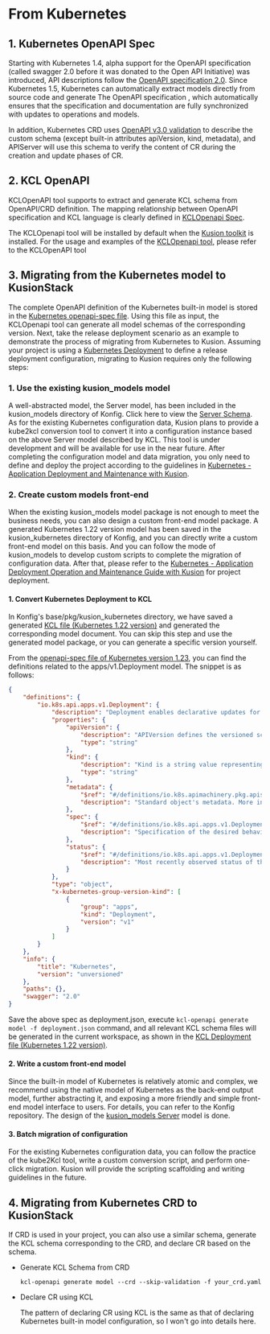# From Kubernetes

## 1. Kubernetes OpenAPI Spec

Starting with Kubernetes 1.4, alpha support for the OpenAPI specification (called swagger 2.0 before it was donated to the Open API Initiative) was introduced, API descriptions follow the [OpenAPI specification 2.0](https://github.com/OAI/OpenAPI-Specification/blob/main/versions/2.0.md). Since Kubernetes 1.5, Kubernetes can automatically extract models directly from source code and generate The OpenAPI specification , which automatically ensures that the specification and documentation are fully synchronized with updates to operations and models.

In addition, Kubernetes CRD uses [OpenAPI v3.0 validation](https://kubernetes.io/docs/tasks/extend-kubernetes/custom-resources/custom-resource-definitions/#validation) to describe the custom schema (except built-in attributes apiVersion, kind, metadata), and APIServer will use this schema to verify the content of CR during the creation and update phases of CR.

## 2. KCL OpenAPI

KCLOpenAPI tool supports to extract and generate KCL schema from OpenAPI/CRD definition. The mapping relationship between OpenAPI specification and KCL language is clearly defined in [KCLOpenapi Spec](/docs/reference/cli/openapi/spec).

The KCLOpenapi tool will be installed by default when the [Kusion toolkit](/docs/user_docs/getting-started/install) is installed. For the usage and examples of the [KCLOpenapi tool](/docs/reference/cli/openapi), please refer to the KCLOpenAPI tool


## 3. Migrating from the Kubernetes model to KusionStack

The complete OpenAPI definition of the Kubernetes built-in model is stored in the [Kubernetes openapi-spec file](https://github.com/kubernetes/kubernetes/blob/master/api/openapi-spec/swagger.json). Using this file as input, the KCLOpenapi tool can generate all model schemas of the corresponding version. Next, take the release deployment scenario as an example to demonstrate the process of migrating from Kubernetes to Kusion. Assuming your project is using a [Kubernetes Deployment](https://kubernetes.io/docs/concepts/workloads/controllers/deployment/) to define a release deployment configuration, migrating to Kusion requires only the following steps:


### 1. Use the existing kusion_models model

A well-abstracted model, the Server model, has been included in the kusion_models directory of Konfig. Click here to view the [Server Schema](https://github.com/KusionStack/konfig/blob/main/base/pkg/kusion_models/kube/frontend/server.k). As for the existing Kubernetes configuration data, Kusion plans to provide a kube2kcl conversion tool to convert it into a configuration instance based on the above Server model described by KCL. This tool is under development and will be available for use in the near future. After completing the configuration model and data migration, you only need to define and deploy the project according to the guidelines in [Kubernetes - Application Deployment and Maintenance with Kusion](/docs/user_docs/guides/working-with-k8s/).

### 2. Create custom models front-end 

When the existing kusion_models model package is not enough to meet the business needs, you can also design a custom front-end model package. A generated Kubernetes 1.22 version model has been saved in the kusion_kubernetes directory of Konfig, and you can directly write a custom front-end model on this basis. And you can follow the mode of kusion_models to develop custom scripts to complete the migration of configuration data. After that, please refer to the [Kubernetes - Application Deployment Operation and Maintenance Guide with Kusion](/docs/user_docs/guides/working-with-k8s/) for project deployment.

#### 1. Convert Kubernetes Deployment to KCL 


In Konfig's base/pkg/kusion_kubernetes directory, we have saved a generated [KCL file (Kubernetes 1.22 version)](https://github.com/KusionStack/konfig/blob/main/base/pkg/kusion_kubernetes/api/apps/v1/deployment.k) and generated the corresponding model document. You can skip this step and use the generated model package, or you can generate a specific version yourself.

From the [openapi-spec file of Kubernetes version 1.23](https://github.com/kubernetes/kubernetes/blob/release-1.23/api/openapi-spec/swagger.json), you can find the definitions related to the apps/v1.Deployment model. The snippet is as follows:


```json
{
    "definitions": {
        "io.k8s.api.apps.v1.Deployment": {
            "description": "Deployment enables declarative updates for Pods and ReplicaSets.",
            "properties": {
                "apiVersion": {
                    "description": "APIVersion defines the versioned schema of this representation of an object. Servers should convert recognized schemas to the latest internal value, and may reject unrecognized values. More info: https://git.k8s.io/community/contributors/devel/sig-architecture/api-conventions.md#resources",
                    "type": "string"
                },
                "kind": {
                    "description": "Kind is a string value representing the REST resource this object represents. Servers may infer this from the endpoint the client submits requests to. Cannot be updated. In CamelCase. More info: https://git.k8s.io/community/contributors/devel/sig-architecture/api-conventions.md#types-kinds",
                    "type": "string"
                },
                "metadata": {
                    "$ref": "#/definitions/io.k8s.apimachinery.pkg.apis.meta.v1.ObjectMeta",
                    "description": "Standard object's metadata. More info: https://git.k8s.io/community/contributors/devel/sig-architecture/api-conventions.md#metadata"
                },
                "spec": {
                    "$ref": "#/definitions/io.k8s.api.apps.v1.DeploymentSpec",
                    "description": "Specification of the desired behavior of the Deployment."
                },
                "status": {
                    "$ref": "#/definitions/io.k8s.api.apps.v1.DeploymentStatus",
                    "description": "Most recently observed status of the Deployment."
                }
            },
            "type": "object",
            "x-kubernetes-group-version-kind": [
                {
                    "group": "apps",
                    "kind": "Deployment",
                    "version": "v1"
                }
            ]
        }
    },
    "info": {
        "title": "Kubernetes",
        "version": "unversioned"
    },
    "paths": {},
    "swagger": "2.0"
}
```

Save the above spec as deployment.json, execute `kcl-openapi generate model -f deployment.json` command, and all relevant KCL schema files will be generated in the current workspace, as shown in the [KCL Deployment file (Kubernetes 1.22 version)](https://github.com/KusionStack/konfig/blob/main/base/pkg/kusion_kubernetes/api/apps/v1/deployment.k).



#### 2. Write a custom front-end model

Since the built-in model of Kubernetes is relatively atomic and complex, we recommend using the native model of Kubernetes as the back-end output model, further abstracting it, and exposing a more friendly and simple front-end model interface to users. For details, you can refer to the Konfig repository. The design of the [kusion_models Server](https://github.com/KusionStack/konfig/blob/main/base/pkg/kusion_models/kube/frontend/server.k) model is done.


#### 3. Batch migration of configuration 

For the existing Kubernetes configuration data, you can follow the practice of the kube2Kcl tool, write a custom conversion script, and perform one-click migration. Kusion will provide the scripting scaffolding and writing guidelines in the future.


## 4. Migrating from Kubernetes CRD to KusionStack

If CRD is used in your project, you can also use a similar schema, generate the KCL schema corresponding to the CRD, and declare CR based on the schema.


* Generate KCL Schema from CRD

    ```
    kcl-openapi generate model --crd --skip-validation -f your_crd.yaml
    ```

* Declare CR using KCL

    The pattern of declaring CR using KCL is the same as that of declaring Kubernetes built-in model configuration, so I won't go into details here.

